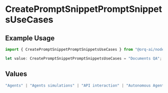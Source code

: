 # CreatePromptSnippetPromptSnippetsUseCases

## Example Usage

```typescript
import { CreatePromptSnippetPromptSnippetsUseCases } from "@orq-ai/node/models/operations";

let value: CreatePromptSnippetPromptSnippetsUseCases = "Documents QA";
```

## Values

```typescript
"Agents" | "Agents simulations" | "API interaction" | "Autonomous Agents" | "Chatbots" | "Classification" | "Code understanding" | "Code writing" | "Documents QA" | "Conversation" | "Extraction" | "Multi-modal" | "Self-checking" | "SQL" | "Summarization" | "Tagging"
```